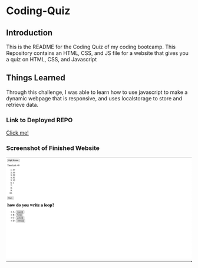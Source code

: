 # Coding-Quiz

## Introduction
This is the README for the Coding Quiz of my coding bootcamp. This Repository contains an HTML, CSS, and JS file for a website that gives you a quiz on HTML, CSS, and Javascript

## Things Learned
Through this challenge, I was able to learn how to use javascript to make a dynamic webpage that is responsive, and uses localstorage to store and retrieve data.

### Link to Deployed REPO
[Click me!](https://spikey1289.github.io/Coding-Quiz/)


### Screenshot of Finished Website
![Screenshot of Website](./Assets/images/CleanShot%202024-01-18%20at%2021.38.40@2x.png)